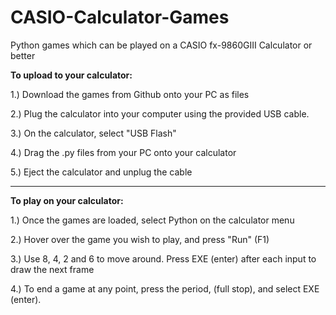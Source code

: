 # CASIO-Calculator-Games
Python games which can be played on a CASIO fx-9860GIII Calculator or better

**To upload to your calculator:**

1.) Download the games from Github onto your PC as files

2.) Plug the calculator into your computer using the provided USB cable.

3.) On the calculator, select "USB Flash"

4.) Drag the .py files from your PC onto your calculator

5.) Eject the calculator and unplug the cable

------------------------------------

**To play on your calculator:**

1.) Once the games are loaded, select Python on the calculator menu

2.) Hover over the game you wish to play, and press "Run" (F1)

3.) Use 8, 4, 2 and 6 to move around. Press EXE (enter) after each input to draw the next frame

4.) To end a game at any point, press the period, (full stop), and select EXE (enter).

